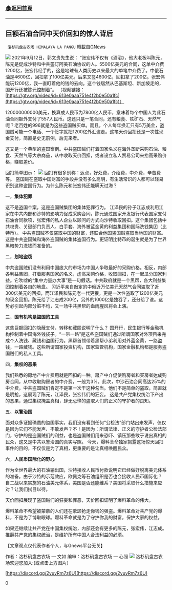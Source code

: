 ###  [:house:返回首頁](https://github.com/ourhimalayas/txt)
---


## 巨额石油合同中天价回扣的惊人背后
` 洛杉矶盘古农场 HIMALAYA LA PANGU` [轉載自GNews](https://gnews.org/zh-hans/1536913/)

![](https://assets.gnews.org/wp-content/uploads/2021/09/194.png)
2021年9月12日，郭文贵先生说：
“张宏伟不仅有《酒浴》，他大老板叫陈元，陈元是促成沙特和中共签订阿美石油协议的人。5500亿美元的合同，这单中介费1200亿，张宏伟经手的，这是地球有人类历史以来最大的单笔中介费了。中俄石油是4600亿，回扣拿了100亿美元。后来又签4600亿，回扣拿了200亿。张宏伟能玩1200亿，我一直盯着他的钱的去向。这个钱居然从巴基斯坦、新加坡走的，国开行还被陈元控制着”。
（视频链接：[https://gtv.org/video/id=613e0aaa751e4f2b0e50a1fc](https://gtv.org/video/id=613e0aaa751e4f2b0e50a1fc)）

120000000000美元，换算成人民币为7800亿人民币，意味着每个中国人为此石油合同额外支付了557人民币。这还只是一笔合同，还有粮食、铁矿石、天然气呢？老百姓的996就是为这些盗国贼买单。而且，个人每年换汇只有5万美金，盗国贼可能一个电话、一个签字就把1200亿外汇盗走。这笔天价回扣还是一次性现金支付，简直是史无前例，后无来者。

这又是一个典型的盗国案例。中共盗国贼们打着国家名义在海外垄断采购石油、粮食、天然气等大宗商品，从中收取天价回扣，或者设立私人贸易公司来抬高采购价格，赚取差价。

回扣简单图示：
![](https://assets.gnews.org/wp-content/uploads/2021/09/194..png)
回扣有很多别称：返点，好处费，介绍费，中介费，辛苦费等。
盗国贼在盗取中国财富的手段并没有多么高明，有生活常识的人都可以轻易识别这种盗国行为。为什么陈元和张宏伟还能瞒天过海？

一，**集体犯罪**

这不是盗国个案，这是盗国贼集团的集体犯罪行为。
江泽民的孙子江志成利用江家在中共内部和沙特的影响力促成采购合同，陈元通过国家开发银行代表国家支付石油合同款项，张宏伟的私人企业以顾问的方式向沙特收取回扣。这个集团包括中共权贵、关键部门负责人、白手套、海外被蓝金黄的利益集团和国际洗钱集团（比特币）。
中共盗国贼不仅盗取中国的财富，还联合他国盗国贼盗取当地国的财富。这是中共盗国贼和海外盗国贼的集体盗国行为。更证明比特币的诞生就是为了世界黑暗势力洗钱而准备的。

二，**划地盗窃**

中共盗国贼们没有利用中国庞大的市场为中国人争取最好的采购价格。相反，内部各利益集团，打着服务国家的名义，虚高采购价格，收取回扣，在一起瓜分国家利益。它吹嘘的“集中力量办大事”是一句假话。中共政府就是一个黑帮，各大利益集团控制着各自的地盘。
习近平亲自敲定的中俄近万亿美元天然气合同盗取了近300亿美元的回扣，而江泽民和陈元老一代更狠，更是一次性盗取了1200亿美元的现金回扣。陈元给了江志成200亿，另外的1000亿是独吞了，还分给了谁。这势必引起内部分赃不均，又一场中共黑帮的血雨腥风将会上演。

三，**国有机构是盜国的工具**

这些巨额回扣的隐蔽支付，转移和藏匿说明了什么？
国开行，民生银行等金融机构控制着中国海外钱袋子。“一带一路”是这些盗国贼们通过所谓国家对外项目来完成个人洗钱、藏钱和盗国行为。黑帮首领带着黑帮小弟利用对外蓝金黄，一路盗钱，一路藏钱。这些所谓国家投资机构，国家监管机构，国家金融机构都是服务盗国贼们的私人工具。

四，**集权的恶果**

我们熟悉的房地产中介费用就是回扣的一种。房产中介促使购房者和买房者达成购房合同，从中收取购房者的中介费，一般为3%。此次，中沙石油合同高达25%的中介费，中共盗国贼们肯定不是第一次干这种勾当。他们不是简单的盗取，简直就是明抢，这展现了陈元，江泽民，张宏伟们的狂妄。
这是共产党集权统治下产出的恶果，通过集权掩盖真相，肆无忌惮的盗取人们的正义的守护者的良知。

五、**以警治国**

面对众多证据确凿的盜国事实，我们没有看到任何“公检法”部门站出来发声，仅仅是因为它们不能发声、不敢发声？不！是因为：所谓法律、正义的守护者公检法部门，守护的是盗国贼们的利益，也是盗国贼们用来恐吓、镇压那些敢于说出真相的民众，这又是中共以警治国的真实写照。
今天，爆料革命独家揭露这场惊天回扣事件的目的，不仅仅是为了真相，更重要的是让真相唤醒民众。

六，**人民币国际化的野心**

作为全世界最大的石油输出国，沙特接收人民币付款说明它已经做好脱离美元体系的准备。由于沙特的示范效应，欧佩克等石油组织是否也会接收人民币国际化？
自二战以来实施的石油美元体系，美国是否还能维系？美国将采取什么措施来应对？让我们拭目以待。

天价回扣展现了盗国贼们的狂妄和罪恶，天价回扣证明了爆料革命的伟大。

爆料革命不希望被蒙蔽的人们还在歌颂抢走你钱的强盗。爆料革命对共产党的爆料，不是为了博取眼球。爆料革命就是为了守护你我的财富，保护大家的权益。

如果还继续让共产党在中国集权统治，内部还会有更多的陈元，张宏伟，江志成。推翻共产党的集权统治，是维护所有中国人合法利益的必须。

【文章观点仅代表作者个人，与Gnews平台无关】

作者：洛杉矶盘古农场 — 文如
编审：洛杉矶盘古农场 — 心照
![](https://assets.gnews.org/wp-content/uploads/2021/03/WhatsApp-Image-2021-06-26-at-22.05.30.jpeg)
洛杉矶盘古农场欢迎您加入:(或点击上方图片）

[https://discord.gg/2vuvRm7z6U](https://discord.gg/2vuvRm7z6U)

0
